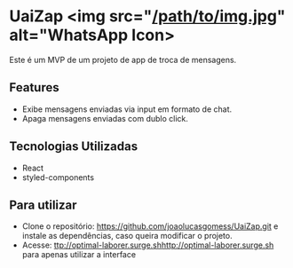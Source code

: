 # UaiZap <img src="[/path/to/img.jpg](https://raw.githubusercontent.com/joaolucasgomess/UaiZap/main/public/whatsapp-icon.png)" alt="WhatsApp Icon>

Este é um MVP de um projeto de app de troca de mensagens.

## Features

- Exibe mensagens enviadas via input em formato de chat.
- Apaga mensagens enviadas com dublo click.

## Tecnologias Utilizadas

- React
- styled-components

## Para utilizar

- Clone o repositório: https://github.com/joaolucasgomess/UaiZap.git e instale as dependências, caso queira modificar o projeto.
- Acesse: [ttp://optimal-laborer.surge.sh](http://optimal-laborer.surge.sh)http://optimal-laborer.surge.sh para apenas utilizar a interface
